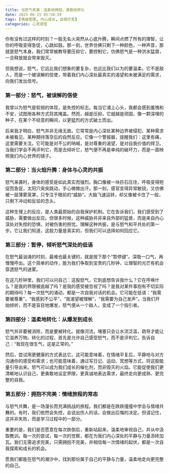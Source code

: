 ```yaml
---
title: 当怒气来袭：温柔地拥抱，勇敢地转化
date: 2025-06-25 05:58:59
tags: [情绪管理, 内心成长, 自我疗愈]
categories: 心灵感悟
---
```


你有没有过这样的时刻？一股无名火突然从心底升腾，瞬间点燃了所有的理智，让你的呼吸变得急促，心跳如鼓。那一刻，世界仿佛只剩下一种颜色，一种声音，那就是怒气本身。我们常常被教导要压抑它，要控制它，仿佛怒气是一种洪水猛兽，一旦释放就会带来毁灭。

但我想说，怒气，它远比我们想象的要复杂，也远比我们以为的要温柔。它不是敌人，而是一个被误解的信使，带着我们内心深处最真实的渴望和未被满足的需求，向我们发出信号。

### 第一部分：怒气，被误解的信使

我曾以为怒气是软弱的体现，是失控的标志。每当它涌上心头，我都会感到羞愧和不安，试图用各种方式将其掩盖。然而，越是压抑，它就越是顽固，像一颗深埋的种子，在某个不经意的瞬间，以更猛烈的方式破土而出。

后来我才明白，怒气并非无缘无故。它常常是内心深处某种边界被侵犯、某种需求未被看见、某种期待落空后的自然反应。它像一个警报器，提醒我们：这里有痛，这里需要关注。它可能是对不公的呐喊，是对尊重的渴望，是对自我价值的捍卫。当我们学会不再评判它，而是去倾听它，怒气便不再是单纯的破坏力，而是一面映照我们内心世界的镜子。

### 第二部分：当火焰升腾：身体与心灵的共振

怒气来袭时，身体的感受是如此真实而强烈。胸口像被一块巨石压住，呼吸变得短促而急促，太阳穴突突跳动，手心微微出汗。那一刻，感官变得异常敏锐，又仿佛被一层薄雾笼罩，只专注于眼前的“威胁”。大脑飞速运转，却又像被卡住了一般，只剩下冲动和反驳的念头。

这种生理上的反应，是人类最原始的自我保护机制。它在告诉我们，我们感受到了威胁，需要做出反应。但很多时候，这种威胁并非来自外部的猛兽，而是来自内心深处对失控的恐惧，对被伤害的担忧。理解这种共振，是与怒气和平共处的第一步。它让我们知道，这股力量是真实的，但我们可以选择如何回应它。

### 第三部分：暂停，倾听怒气深处的低语

在怒气最汹涌的时刻，最难也最关键的，就是按下那个“暂停键”。深吸一口气，再慢慢呼出。这个简单的动作，能为我们争取到宝贵的几秒钟，让理智的光芒有机会穿透怒气的迷雾。

在这几秒钟里，我们可以问自己：这股怒气，它到底想告诉我什么？它在呼唤什么？是我的界限被逾越了吗？是我的感受被忽视了吗？是我对某件事抱有不切实际的期待吗？每一次怒气的涌动，都是一次自我对话的机会。它可能在低语：“我需要被尊重”，“我感到不公平”，“我渴望被理解”，“我需要为自己发声”。当我们开始倾听，而不是盲目地爆发，怒气便从一个敌人，变成了一个指引者。

### 第四部分：温柔地转化：从爆发到成长

怒气并非要被消除，而是要被转化。就像河流，堵塞只会让水流泛滥，疏导才能让它滋养万物。转化的过程，首先是允许自己感受怒气，而不是评判它。告诉自己：“我现在很生气，这是正常的。”

然后，尝试用更健康的方式表达它。这可能意味着，在情绪平复后，平静地与对方沟通你的感受和需求；也可能意味着，通过写日记、运动、冥想等方式，将这股能量引导出来。怒气可以成为我们成长的催化剂，而非毁灭的火焰。它能促使我们更清晰地认识自己，更勇敢地设定界限，更真诚地表达需求，最终走向更成熟、更完整的自我。

### 第五部分：拥抱不完美：情绪旅程的常态

与怒气共舞，是一场漫长而充满挑战的旅程。我们都是在跌跌撞撞中学会与情绪共舞的。有时，我们依然会失控，会说出伤人的话，会做出后悔的决定。但请记住，这并非失败，而是学习过程中的一部分。

重要的是，我们是否愿意在每次跌倒后，重新站起来，温柔地审视自己，并从中汲取教训。每一次的尝试，每一次的觉察，都在为我们内心深处的平静与力量添砖加瓦。我们无需追求完美，只需拥抱不完美，并相信每一次情绪的起伏，都是一次自我探索和成长的机会。

愿我们都能在怒气的潮汐中，找到那份属于自己的平静与力量，温柔地走向更完整的自己。